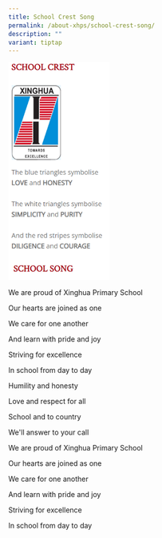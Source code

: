 ```yaml
---
title: School Crest Song
permalink: /about-xhps/school-crest-song/
description: ""
variant: tiptap
---
```

<img style="width:40%;height:50%" src="/images/School%20Information/School%20Crest/School%20Crest.png">

We are proud of Xinghua Primary School

Our hearts are joined as one

  

We care for one another

And learn with pride and joy

Striving for excellence

In school from day to day

  

Humility and honesty

Love and respect for all

School and to country

We'll answer to your call

  

We are proud of Xinghua Primary School

Our hearts are joined as one

We care for one another

And learn with pride and joy&nbsp;

Striving for excellence

In school from day to day